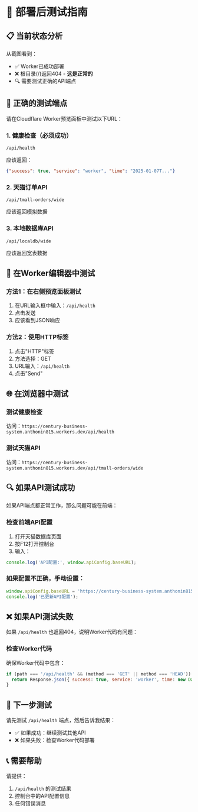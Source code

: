 # 🧪 部署后测试指南

## 📋 当前状态分析
从截图看到：
- ✅ Worker已成功部署
- ❌ 根目录(/)返回404 - **这是正常的**
- 🔍 需要测试正确的API端点

## 🎯 正确的测试端点

请在Cloudflare Worker预览面板中测试以下URL：

### 1. 健康检查（必须成功）
```
/api/health
```
应该返回：
```json
{"success": true, "service": "worker", "time": "2025-01-07T..."}
```

### 2. 天猫订单API
```
/api/tmall-orders/wide
```
应该返回模拟数据

### 3. 本地数据库API
```
/api/localdb/wide
```
应该返回宽表数据

## 🔧 在Worker编辑器中测试

### 方法1：在右侧预览面板测试
1. 在URL输入框中输入：`/api/health`
2. 点击发送
3. 应该看到JSON响应

### 方法2：使用HTTP标签
1. 点击"HTTP"标签
2. 方法选择：GET
3. URL输入：`/api/health`
4. 点击"Send"

## 🌐 在浏览器中测试

### 测试健康检查
访问：`https://century-business-system.anthonin815.workers.dev/api/health`

### 测试天猫API
访问：`https://century-business-system.anthonin815.workers.dev/api/tmall-orders/wide`

## 🔍 如果API测试成功

如果API端点都正常工作，那么问题可能在前端：

### 检查前端API配置
1. 打开天猫数据库页面
2. 按F12打开控制台
3. 输入：
```javascript
console.log('API配置:', window.apiConfig.baseURL);
```

### 如果配置不正确，手动设置：
```javascript
window.apiConfig.baseURL = 'https://century-business-system.anthonin815.workers.dev';
console.log('已更新API配置');
```

## ❌ 如果API测试失败

如果 `/api/health` 也返回404，说明Worker代码有问题：

### 检查Worker代码
确保Worker代码中包含：
```javascript
if (path === '/api/health' && (method === 'GET' || method === 'HEAD')) {
  return Response.json({ success: true, service: 'worker', time: new Date().toISOString() }, { headers: corsHeaders });
}
```

## 🚀 下一步测试

请先测试 `/api/health` 端点，然后告诉我结果：
- ✅ 如果成功：继续测试其他API
- ❌ 如果失败：检查Worker代码部署

## 📞 需要帮助

请提供：
1. `/api/health` 的测试结果
2. 控制台中的API配置信息
3. 任何错误消息
